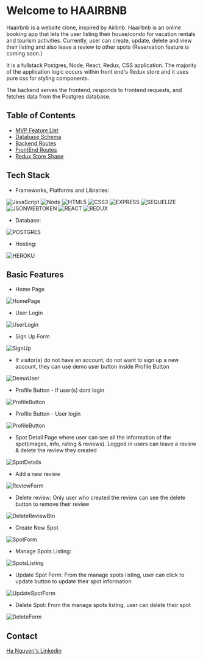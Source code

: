 # Welcome to HAAIRBNB

Haairbnb is a website clone, inspired by Airbnb. Haairbnb is an online booking app that lets the user listing their house/condo for vacation rentals and tourism activities. Currently, user can create, update, delete and view their listing and also leave a review to other spots (Reservation feature is coming soon.)

It is a fullstack Postgres, Node, React, Redux, CSS application. The majority of the application logic occurs within front end's Redux store and it uses pure css for styling components.

The backend serves the frontend, responds to frontend requests, and fetches data from the Postgres database.

## Table of Contents
* [MVP Feature List](https://github.com/vietha3110/Airbnb/wiki/Feature-List)
* [Database Schema](https://github.com/vietha3110/Airbnb/wiki/Database-Schema)
* [Backend Routes](https://github.com/vietha3110/Airbnb/wiki/API-Endpoints)
* [FrontEnd Routes](https://github.com/vietha3110/Airbnb/wiki/Frontend-Routes)
* [Redux Store Shape](https://github.com/vietha3110/Airbnb/wiki/Redux-Store-Shape)

## Tech Stack
- Frameworks, Platforms and Libraries: 

![JavaScript](https://img.shields.io/badge/JavaScript-323330?style=for-the-badge&logo=javascript&logoColor=F7DF1E)
![Node](https://img.shields.io/badge/Node.js-43853D?style=for-the-badge&logo=node.js&logoColor=white)
![HTML5](https://img.shields.io/badge/HTML5-E34F26?style=for-the-badge&logo=html5&logoColor=white)
![CSS3](https://img.shields.io/badge/CSS3-1572B6?style=for-the-badge&logo=css3&logoColor=white)
![EXPRESS](https://img.shields.io/badge/Express.js-404D59?style=for-the-badge)
![SEQUELIZE](https://img.shields.io/badge/sequelize-323330?style=for-the-badge&logo=sequelize&logoColor=blue)
![JSONWEBTOKEN](https://img.shields.io/badge/json%20web%20tokens-323330?style=for-the-badge&logo=json-web-tokens&logoColor=pink)
![REACT](https://img.shields.io/badge/React-20232A?style=for-the-badge&logo=react&logoColor=61DAFB)
![REDUX](https://img.shields.io/badge/Redux-593D88?style=for-the-badge&logo=redux&logoColor=white)

- Database:

![POSTGRES](https://img.shields.io/badge/PostgreSQL-316192?style=for-the-badge&logo=postgresql&logoColor=white)

- Hosting:

![HEROKU](https://img.shields.io/badge/Heroku-430098?style=for-the-badge&logo=heroku&logoColor=white)

## Basic Features
- Home Page 

![HomePage](./images/HomePage.png)

- User Login

![UserLogin](./images/Login.png)

- Sign Up Form 

![SignUp](./images/SignUp.png)

- If visitor(s) do not have an account, do not want to sign up a new account, they can use demo user button inside Profile Button 

![DemoUser](./images/DemoUser.png)

- Profile Button - If user(s) dont login

![ProfileButton](./images/ProfileBtn-NoLogin.png)

- Profile Button - User login 

![ProfileButton](./images/ProfileBtn-Login.png)

- Spot Detail Page where user can see all the information of the spot(images, info, rating & reviews). Logged in users can leave a review & delete the review they created

![SpotDetails](./images/SpotDetails.png)

- Add a new review 

![ReviewForm](./images/ReviewForm.png)

- Delete review: Only user who created the review can see the delete button to remove their review

![DeleteReviewBtn](./images/UserDeleteReviewBtn.png)

- Create New Spot 

![SpotForm](./images/CreateSpotForm.png)

- Manage Spots Listing: 

![SpotsListing](./images/ManageListing.png)

- Update Spot Form: From the manage spots listing, user can click to update button to update their spot information

![UpdateSpotForm](./images/UpdateSpotForm.png)

- Delete Spot: From the manage spots listing, user can delete their spot

![DeleteForm](./images/Reconfirm.png)




## Contact 
[Ha Nguyen's Linkedin](https://www.linkedin.com/in/havietng/)
